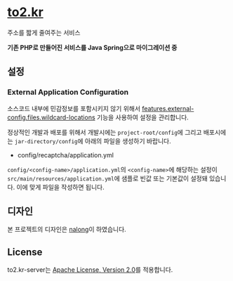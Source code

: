 # [to2.kr](https://to2.kr)

주소를 짧게 줄여주는 서비스

**기존 PHP로 만들어진 서비스를 Java Spring으로 마이그레이션 중**

## 설정

### External Application Configuration

소스코드 내부에 민감정보를 포함시키지 않기 위해서 [features.external-config.files.wildcard-locations](https://docs.spring.io/spring-boot/docs/2.5.x/reference/html/features.html#features.external-config.files.wildcard-locations) 기능을 사용하여 설정을 관리합니다.

정상적인 개발과 배포를 위해서 개발시에는 `project-root/config`에 그리고 배포시에는 `jar-directory/config`에 아래의 파일을 생성하기 바랍니다.

- config/recaptcha/application.yml

`config/<config-name>/application.yml`의 `<config-name>`에 해당하는 설정이 `src/main/resources/application.yml`에 샘플로 빈값 또는 기본값이 설정돼 있습니다. 이에 맞게 파일을 작성하면 됩니다.

## 디자인

본 프로젝트의 디자인은 [nalong](https://nalong.studio)이 하였습니다.

## License

to2.kr-server는 [Apache License, Version 2.0](./LICENSE)를 적용합니다.
